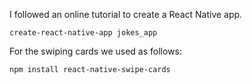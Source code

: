 I followed an online tutorial to create a React Native app.

```
create-react-native-app jokes_app
```
For the swiping cards we used as follows:
```
npm install react-native-swipe-cards
```

